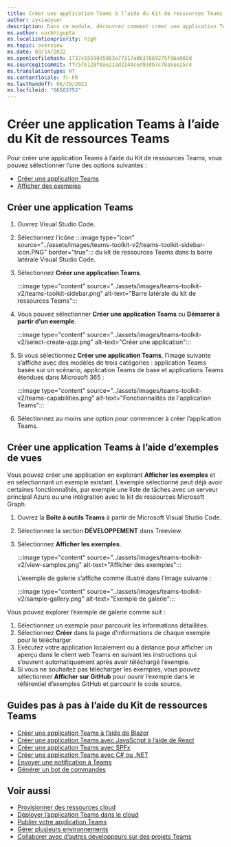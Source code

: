 ```yaml
---
title: Créer une application Teams à l’aide du Kit de ressources Teams
author: zyxiaoyuer
description: Dans ce module, découvrez comment créer une application Teams à l’aide du Kit de ressources Teams, créer une application Teams à l’aide d’exemples d’affichage
ms.author: surbhigupta
ms.localizationpriority: high
ms.topic: overview
ms.date: 03/14/2022
ms.openlocfilehash: 1737c55598d5963a77317a0b37869275f96a902d
ms.sourcegitcommit: ffc57e128f0ae21ad2144ced93db7c78a5ae25c4
ms.translationtype: HT
ms.contentlocale: fr-FR
ms.lasthandoff: 06/29/2022
ms.locfileid: "66503752"
---
```

# <a name="create-a-new-teams-app-using-teams-toolkit"></a>Créer une application Teams à l’aide du Kit de ressources Teams 

Pour créer une application Teams à l’aide du Kit de ressources Teams, vous pouvez sélectionner l’une des options suivantes :

* [Créer une application Teams](create-new-project.md#create-a-new-teams-app)
* [Afficher des exemples](create-new-project.md#create-a-new-teams-app-using-view-samples)

## <a name="create-a-new-teams-app"></a>Créer une application Teams

1. Ouvrez Visual Studio Code.
1. Sélectionnez l’icône :::image type="icon" source="../assets/images/teams-toolkit-v2/teams-toolkit-sidebar-icon.PNG" border="true"::: du kit de ressources Teams dans la barre latérale Visual Studio Code.
1. Sélectionnez **Créer une application Teams**.

   :::image type="content" source="../assets/images/teams-toolkit-v2/teams-toolkit-sidebar.png" alt-text="Barre latérale du kit de ressources Teams":::

1. Vous pouvez sélectionner **Créer une application Teams** ou **Démarrer à partir d’un exemple**.

   :::image type="content" source="../assets/images/teams-toolkit-v2/select-create-app.png" alt-text="Créer une application":::

1. Si vous sélectionnez **Créer une application Teams**, l’image suivante s’affiche avec des modèles de trois catégories : application Teams basée sur un scénario, application Teams de base et applications Teams étendues dans Microsoft 365 :

   :::image type="content" source="../assets/images/teams-toolkit-v2/teams-capabilities.png" alt-text="Fonctionnalités de l'application Teams":::

1. Sélectionnez au moins une option pour commencer à créer l’application Teams.

## <a name="create-a-new-teams-app-using-view-samples"></a>Créer une application Teams à l’aide d’exemples de vues

Vous pouvez créer une application en explorant **Afficher les exemples** et en sélectionnant un exemple existant. L’exemple sélectionné peut déjà avoir certaines fonctionnalités, par exemple une liste de tâches avec un serveur principal Azure ou une intégration avec le kit de ressources Microsoft Graph.

 1. Ouvrez la **Boîte à outils Teams** à partir de Microsoft Visual Studio Code.
 1. Sélectionnez la section **DÉVELOPPEMENT** dans Treeview.
 1. Sélectionnez **Afficher les exemples**. 

    :::image type="content" source="../assets/images/teams-toolkit-v2/view-samples.png" alt-text="Afficher des exemples":::

    L’exemple de galerie s’affiche comme illustré dans l’image suivante :

    :::image type="content" source="../assets/images/teams-toolkit-v2/sample-gallery.png" alt-text="Exemple de galerie":::

  Vous pouvez explorer l’exemple de galerie comme suit :

  1. Sélectionnez un exemple pour parcourir les informations détaillées.
  1. Sélectionnez **Créer** dans la page d’informations de chaque exemple pour le télécharger. 
  1. Exécutez votre application localement ou à distance pour afficher un aperçu dans le client web Teams en suivant les instructions qui s’ouvrent automatiquement après avoir téléchargé l’exemple.
  1. Si vous ne souhaitez pas télécharger les exemples, vous pouvez sélectionner **Afficher sur GitHub** pour ouvrir l’exemple dans le référentiel d’exemples GitHub et parcourir le code source.

## <a name="step-by-step-guides-using-teams-toolkit"></a>Guides pas à pas à l’aide du Kit de ressources Teams

* [Créer une application Teams à l’aide de Blazor](../sbs-gs-blazorupdate.yml)
* [Créer une application Teams avec JavaScript à l’aide de React](../sbs-gs-javascript.yml)
* [Créer une application Teams avec SPFx](../sbs-gs-spfx.yml)
* [Créer une application Teams avec C# ou .NET](../sbs-gs-csharp.yml)
* [Envoyer une notification à Teams](../sbs-gs-notificationbot.yml)
* [Générer un bot de commandes](../sbs-gs-commandbot.yml)

## <a name="see-also"></a>Voir aussi

* [Provisionner des ressources cloud](provision.md)
* [Déployer l’application Teams dans le cloud](deploy.md)
* [Publier votre application Teams](../concepts/deploy-and-publish/appsource/publish.md)
* [Gérer plusieurs environnements](TeamsFx-multi-env.md)
* [Collaborer avec d’autres développeurs sur des projets Teams](TeamsFx-collaboration.md)
